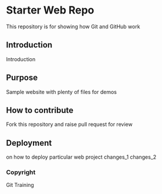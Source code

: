 # Starter Web Repo

This repository is for showing how Git and GitHub work

## Introduction

Introduction

## Purpose

Sample website with plenty of files for demos

## How to contribute

Fork this repository and raise pull request for review

## Deployment

on how to deploy particular web project
changes_1
changes_2

### Copyright

Git Training